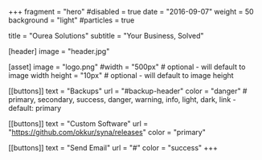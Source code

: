 +++
fragment = "hero"
#disabled = true
date = "2016-09-07"
weight = 50
background = "light"
#particles = true

title = "Ourea Solutions"
subtitle = "Your Business, Solved"

[header]
  image = "header.jpg"

[asset]
  image = "logo.png"
  #width = "500px" # optional - will default to image width
  height = "10px" # optional - will default to image height

[[buttons]]
  text = "Backups"
  url = "#backup-header"
  color = "danger" # primary, secondary, success, danger, warning, info, light, dark, link - default: primary

[[buttons]]
  text = "Custom Software"
  url = "https://github.com/okkur/syna/releases"
  color = "primary"

[[buttons]]
  text = "Send Email"
  url = "#"
  color = "success"
+++

